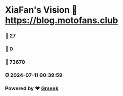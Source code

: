 # XiaFan's Vision :link: https://blog.motofans.club 
### :page_facing_up: [27](https://blog.motofans.club/tag.html) 
### :speech_balloon: 0 
### :hibiscus: 73670 
### :alarm_clock: 2024-07-11 00:39:59 
### Powered by :heart: [Gmeek](https://github.com/Meekdai/Gmeek)
